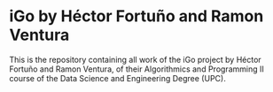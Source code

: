 # iGo by Héctor Fortuño and Ramon Ventura

This is the repository containing all work of the iGo project by Héctor Fortuño and Ramon Ventura,
of their Algorithmics and Programming II course of the Data Science and Engineering Degree (UPC).

